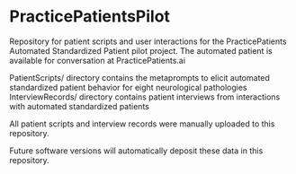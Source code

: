 # PracticePatientsPilot

Repository for patient scripts and user interactions for the PracticePatients Automated Standardized Patient pilot project.
The automated patient is available for conversation at PracticePatients.ai

PatientScripts/ directory contains the metaprompts to elicit automated standardized patient behavior for eight neurological pathologies
InterviewRecords/ directory contains patient interviews from interactions with automated standardized patients


All patient scripts and interview records were manually uploaded to this repository.

Future software versions will automatically deposit these data in this repository.
